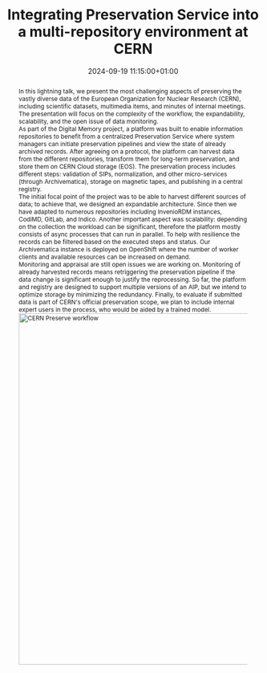 ---
abstract: "In this lightning talk, we present the most challenging aspects of preserving
  the vastly diverse data of the European Organization for Nuclear Research (CERN),
  including scientific datasets, multimedia items, and minutes of internal meetings.
  The presentation will focus on the complexity of the workflow, the expandability,
  scalability, and the open issue of data monitoring.\n\nAs part of the Digital Memory
  project, a platform was built to enable information repositories to benefit from
  a centralized Preservation Service where system managers can initiate preservation
  pipelines and view the state of already archived records. After agreeing on a protocol,
  the platform can harvest data from the different repositories, transform them for
  long-term preservation, and store them on CERN Cloud storage (EOS). The preservation
  process includes different steps: validation of SIPs, normalization, and other micro-services
  (through Archivematica), storage on magnetic tapes, and publishing in a central
  registry.\n\nThe initial focal point of the project was to be able to harvest different
  sources of data; to achieve that, we designed an expandable architecture. Since
  then we have adapted to numerous repositories including InvenioRDM instances, CodiMD,
  GitLab, and Indico.\nAnother important aspect was scalability: depending on the
  collection the workload can be significant, therefore the platform mostly consists
  of async processes that can run in parallel. To help with resilience the records
  can be filtered based on the executed steps and status. Our Archivematica instance
  is deployed on OpenShift where the number of worker clients and available resources
  can be increased on demand.\n\nMonitoring and appraisal are still open issues we
  are working on. Monitoring of already harvested records means retriggering the preservation
  pipeline if the data change is significant enough to justify the reprocessing. So
  far, the platform and registry are designed to support multiple versions of an AIP,
  but we intend to optimize storage by minimizing the redundancy. \nFinally, to evaluate
  if submitted data is part of CERN's official preservation scope, we plan to include
  internal expert users in the process, who would be aided by a trained model.\n\n<img
  src=\"https://digital-memory-project.web.cern.ch/sites/default/files/inline-images/preserve_flow.jpeg\"
  width=\"700\" alt=\"CERN Preserve workflow\">"
creators:
- Jean-Yves Le Meur
- Panna Liptak
date: 2024-09-19 11:15:00+01:00
document_url: https://zenodo.org/records/13646193/download/pdf
grand_parent: iPRES
institutions: []
keywords:
- information technology for dp
- scaling up
landing_page_url: https://zenodo.org/records/13646193
language: eng
layout: publication
license: Creative Commons Attribution Share-Alike 4.0 (CC-BY-SA-4.0)
notes_url: https://docs.google.com/document/d/1Hf-VavCLYwGskk3JdDbnPOALZtP2Yd4w2pe_5Evkxg8/edit#heading=h.aar4tupij1po
parent: iPRES 2024
publication_type: lightning talk
size: null
slides_url: https://zenodo.org/records/13646193
source_name: iPRES
stream_url: https://www.archief.vlaanderen.be/archief/records/dossiers/5acb210228ce4315ae650812d056a482329eb83ed2dc42398a51505dc153be81/documents/95ca2a083ac641f99b58185549d7c5407e49ac128c9e45efb96d32698a8f023a
title: Integrating Preservation Service into a multi-repository environment at CERN
year: 2024
---